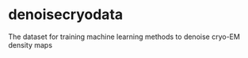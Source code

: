 # denoisecryodata
The dataset for training machine learning methods to denoise cryo-EM density maps
